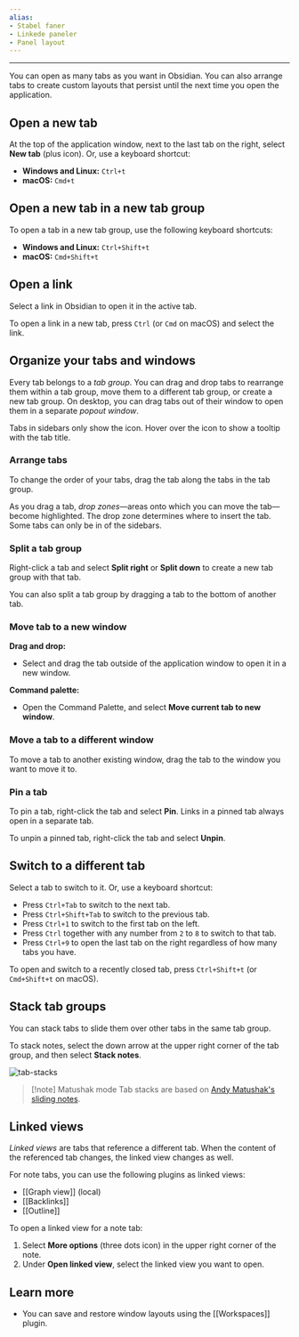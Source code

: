 ```yaml
---
alias: 
- Stabel faner
- Linkede paneler
- Panel layout
---
```




---
You can open as many tabs as you want in Obsidian. You can also arrange tabs to create custom layouts that persist until the next time you open the application.

## Open a new tab

At the top of the application window, next to the last tab on the right, select **New tab** (plus icon). Or, use a keyboard shortcut:

- **Windows and Linux:** `Ctrl+t`
- **macOS:** `Cmd+t`

## Open a new tab in a new tab group

To open a tab in a new tab group, use the following keyboard shortcuts:

- **Windows and Linux:** `Ctrl+Shift+t`
- **macOS:** `Cmd+Shift+t`

## Open a link

Select a link in Obsidian to open it in the active tab.

To open a link in a new tab, press `Ctrl` (or `Cmd` on macOS) and select the link.

## Organize your tabs and windows

Every tab belongs to a _tab group_. You can drag and drop tabs to rearrange them within a tab group, move them to a different tab group, or create a new tab group. On desktop, you can drag tabs out of their window to open them in a separate _popout window_.

Tabs in sidebars only show the icon. Hover over the icon to show a tooltip with the tab title.

### Arrange tabs

To change the order of your tabs, drag the tab along the tabs in the tab group. 

As you drag a tab, _drop zones_—areas onto which you can move the tab—become highlighted. The drop zone determines where to insert the tab. Some tabs can only be in of the sidebars.

### Split a tab group

Right-click a tab and select **Split right** or **Split down** to create a new tab group with that tab. 

You can also split a tab group by dragging a tab to the bottom of another tab.

### Move tab to a new window

**Drag and drop:**

- Select and drag the tab outside of the application window to open it in a new window.

**Command palette:**

- Open the Command Palette, and select **Move current tab to new window**.

### Move a tab to a different window

To move a tab to another existing window, drag the tab to the window you want to move it to.

### Pin a tab

To pin a tab, right-click the tab and select **Pin**. Links in a pinned tab always open in a separate tab.

To unpin a pinned tab, right-click the tab and select **Unpin**.

## Switch to a different tab

Select a tab to switch to it. Or, use a keyboard shortcut:

- Press `Ctrl+Tab` to switch to the next tab.
- Press `Ctrl+Shift+Tab` to switch to the previous tab.
- Press `Ctrl+1` to switch to the first tab on the left. 
- Press `Ctrl` together with any number from `2` to `8` to switch to that tab.
- Press `Ctrl+9` to open the last tab on the right regardless of how many tabs you have.

To open and switch to a recently closed tab, press `Ctrl+Shift+t` (or `Cmd+Shift+t` on macOS).

## Stack tab groups

You can stack tabs to slide them over other tabs in the same tab group.

To stack notes, select the down arrow at the upper right corner of the tab group, and then select **Stack notes**.

![tab-stacks](https://user-images.githubusercontent.com/693981/188205363-0f24b2a5-3706-4a8c-b38b-7a66baa68ce6.gif)

> [!note] Matushak mode
> Tab stacks are based on [Andy Matushak's sliding notes](https://notes.andymatuschak.org/).

## Linked views

_Linked views_ are tabs that reference a different tab. When the content of the referenced tab changes, the linked view changes as well.

For note tabs, you can use the following plugins as linked views:

- [[Graph view]] (local)
- [[Backlinks]]
- [[Outline]]

To open a linked view for a note tab:

1. Select **More options** (three dots icon) in the upper right corner of the note.
1. Under **Open linked view**, select the linked view you want to open.

## Learn more

- You can save and restore window layouts using the [[Workspaces]] plugin.

